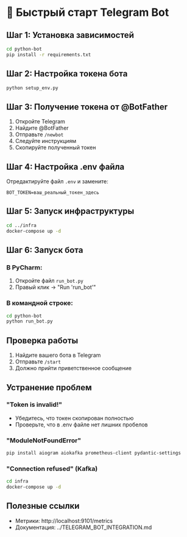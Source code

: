 # 🚀 Быстрый старт Telegram Bot

## Шаг 1: Установка зависимостей
```bash
cd python-bot
pip install -r requirements.txt
```

## Шаг 2: Настройка токена бота
```bash
python setup_env.py
```

## Шаг 3: Получение токена от @BotFather
1. Откройте Telegram
2. Найдите @BotFather
3. Отправьте `/newbot`
4. Следуйте инструкциям
5. Скопируйте полученный токен

## Шаг 4: Настройка .env файла
Отредактируйте файл `.env` и замените:
```env
BOT_TOKEN=ваш_реальный_токен_здесь
```

## Шаг 5: Запуск инфраструктуры
```bash
cd ../infra
docker-compose up -d
```

## Шаг 6: Запуск бота

### В PyCharm:
1. Откройте файл `run_bot.py`
2. Правый клик → "Run 'run_bot'"

### В командной строке:
```bash
cd python-bot
python run_bot.py
```

## Проверка работы
1. Найдите вашего бота в Telegram
2. Отправьте `/start`
3. Должно прийти приветственное сообщение

## Устранение проблем

### "Token is invalid!"
- Убедитесь, что токен скопирован полностью
- Проверьте, что в .env файле нет лишних пробелов

### "ModuleNotFoundError"
```bash
pip install aiogram aiokafka prometheus-client pydantic-settings
```

### "Connection refused" (Kafka)
```bash
cd infra
docker-compose up -d
```

## Полезные ссылки
- Метрики: http://localhost:9101/metrics
- Документация: ../TELEGRAM_BOT_INTEGRATION.md

